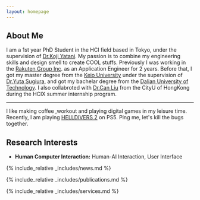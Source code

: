 ```yaml
---
layout: homepage
---
```


## About Me

I am a 1st year PhD Student in the HCI field based in Tokyo, under the supervision of [Dr.Koji Yatani](https://iis-lab.org/member/koji-yatani/).
My passion is to combine my engineering skills and design smell to create COOL stuffs. Previously I was working in the [Rakuten Group Inc](https://global.rakuten.com/corp/). as an Application Engineer for 2 years. Before that, I got my master degree from the [Keio University](https://www.keio.ac.jp/en/) under the supervision of [Dr.Yuta Sugiura](https://lclab.org/people/yutasugiura), and got my bachelar degree from the [Dalian University of Technology](https://en.dlut.edu.cn/). I also collabroted with [Dr.Can Liu](https://www.scm.cityu.edu.hk/people/liu-can) from the CityU of HongKong during the HCIX summer internship program.

---

I like making coffee ,workout and playing digital games in my leisure time. Recently, I am playing [HELLDIVERS 2](https://www.playstation.com/ja-jp/games/helldivers-2/) on PS5. Ping me, let's kill the bugs together.

## Research Interests

- **Human Computer Interaction:** Human-AI Interaction, User Interface

{% include_relative _includes/news.md %}

{% include_relative _includes/publications.md %}

{% include_relative _includes/services.md %}
